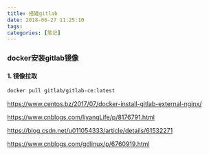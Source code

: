 ```yaml
---
title: 搭建gitlab
date: 2018-06-27 11:25:10
tags:
categories: [笔记]
---
```


### docker安装gitlab镜像

#### 1. 镜像拉取

```bash
docker pull gitlab/gitlab-ce:latest
```



https://www.centos.bz/2017/07/docker-install-gitlab-external-nginx/



https://www.cnblogs.com/liyangLife/p/8176791.html



https://blog.csdn.net/u011054333/article/details/61532271



https://www.cnblogs.com/gdlinux/p/6760919.html